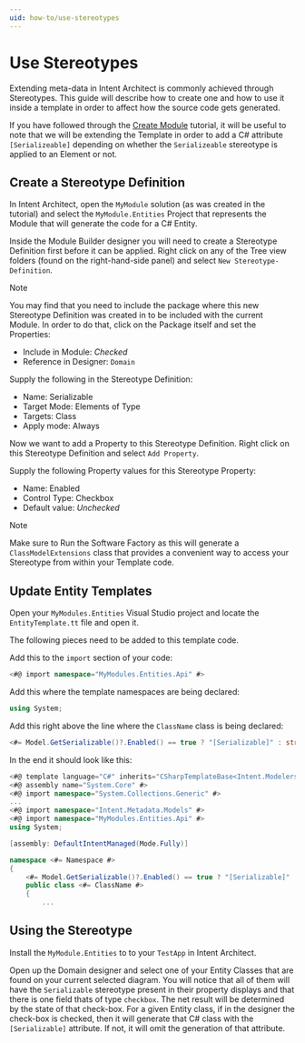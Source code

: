 ```yaml
---
uid: how-to/use-stereotypes
---
```

# Use Stereotypes

Extending meta-data in Intent Architect is commonly achieved through Stereotypes. This guide will describe how to create one and how to use it inside a template in order to affect how the source code gets generated.

If you have followed through the [Create Module](xref:tutorial/creating-modules-net/create-a-simple-module) tutorial, it will be useful to note that we will be extending the Template in order to add a C# attribute `[Serializeable]` depending on whether the `Serializeable` stereotype is applied to an Element or not.

## Create a Stereotype Definition

In Intent Architect, open the `MyModule` solution (as was created in the tutorial) and select the `MyModule.Entities` Project that represents the Module that will generate the code for a C# Entity.

Inside the Module Builder designer you will need to create a Stereotype Definition first before it can be applied. Right click on any of the Tree view folders (found on the right-hand-side panel) and select `New Stereotype-Definition`.

>[!NOTE]
>You may find that you need to include the package where this new Stereotype Definition was created in to be included with the current Module. In order to do that, click on the Package itself and set the Properties:
>
> * Include in Module: _Checked_
> * Reference in Designer: `Domain`

Supply the following in the Stereotype Definition:

 * Name: Serializable
 * Target Mode: Elements of Type
 * Targets: Class
 * Apply mode: Always

Now we want to add a Property to this Stereotype Definition. Right click on this Stereotype Definition and select `Add Property`.

Supply the following Property values for this Stereotype Property:

 * Name: Enabled
 * Control Type: Checkbox
 * Default value: _Unchecked_

>[!NOTE]
>Make sure to Run the Software Factory as this will generate a `ClassModelExtensions` class that provides a convenient way to access your Stereotype from within your Template code.

## Update Entity Templates

Open your `MyModules.Entities` Visual Studio project and locate the `EntityTemplate.tt` file and open it.

The following pieces need to be added to this template code.

Add this to the `import` section of your code:

```cs
<#@ import namespace="MyModules.Entities.Api" #>
```

Add this where the template namespaces are being declared:

```cs
using System;
```

Add this right above the line where the `ClassName` class is being declared:

```cs
<#= Model.GetSerializable()?.Enabled() == true ? "[Serializable]" : string.Empty #>
```

In the end it should look like this:

```cs
<#@ template language="C#" inherits="CSharpTemplateBase<Intent.Modelers.Domain.Api.ClassModel>" #>
<#@ assembly name="System.Core" #>
<#@ import namespace="System.Collections.Generic" #>
...
<#@ import namespace="Intent.Metadata.Models" #>
<#@ import namespace="MyModules.Entities.Api" #>
using System;

[assembly: DefaultIntentManaged(Mode.Fully)]

namespace <#= Namespace #>
{
    <#= Model.GetSerializable()?.Enabled() == true ? "[Serializable]" : string.Empty #>
    public class <#= ClassName #>
    {
        ...
```

## Using the Stereotype

Install the `MyModule.Entities` to to your `TestApp` in Intent Architect.

Open up the Domain designer and select one of your Entity Classes that are found on your current selected diagram. You will notice that all of them will have the `Serializable` stereotype present in their property displays and that there is one field thats of type `checkbox`. 
The net result will be determined by the state of that check-box.
For a given Entity class, if in the designer the check-box is checked, then it will generate that C# class with the `[Serializable]` attribute. If not, it will omit the generation of that attribute.